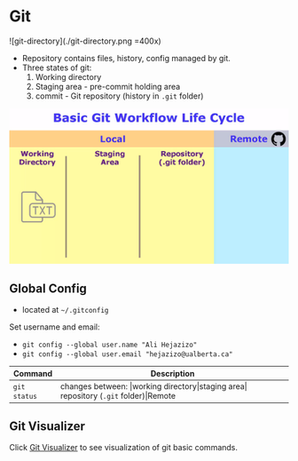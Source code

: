 # Git

![git-directory](./git-directory.png =400x)

- Repository contains files, history, config managed by git.
- Three states of git:
  1. Working directory
  2. Staging area - pre-commit holding area
  3. commit - Git repository (history in `.git` folder)

![git-stages](./git-stages.png)

## Global Config
- located at `~/.gitconfig`

Set username and email:
- `git config --global user.name "Ali Hejazizo"`
- `git config --global user.email "hejazizo@ualberta.ca"`


|Command|Description |
|--|--|
|`git status`|changes between: \|working directory\|staging area\| repository (`.git` folder)\|Remote||Command|Description |



## Git Visualizer
Click [Git Visualizer](http://onlywei.github.io/explain-git-with-d3/) to see visualization of git basic commands.